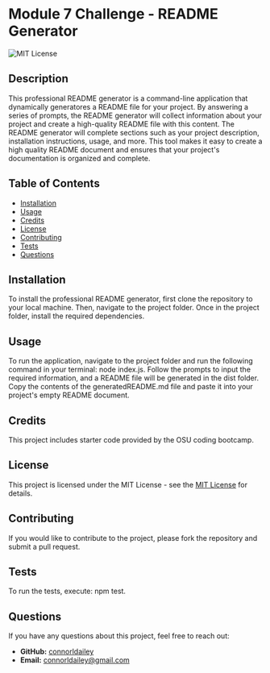 # Module 7 Challenge - README Generator

![MIT License](https://img.shields.io/badge/License-MIT-yellow.svg)

## Description 

This professional README generator is a command-line application that dynamically generatores a README file for your project. By answering a series of prompts, the README generator will collect information about your project and create a high-quality README file with this content. The README generator will complete sections such as your project description, installation instructions, usage, and more. This tool makes it easy to create a high quality README document and ensures that your project's documentation is organized and complete. 

## Table of Contents 

- [Installation](#installation)
- [Usage](#usage)
- [Credits](#credits)
- [License](#license)
- [Contributing](#contributing)
- [Tests](#tests)
- [Questions](#questions) 

## Installation 

To install the professional README generator, first clone the repository to your local machine. Then, navigate to the project folder. Once in the project folder, install the required dependencies. 

## Usage 

To run the application, navigate to the project folder and run the following command in your terminal: node index.js. Follow the prompts to input the required information, and a README file will be generated in the dist folder. Copy the contents of the generatedREADME.md file and paste it into your project's empty README document. 

## Credits 

This project includes starter code provided by the OSU coding bootcamp. 

## License 

This project is licensed under the MIT License - see the [MIT License](https://opensource.org/licenses/MIT) for details. 

## Contributing 

If you would like to contribute to the project, please fork the repository and submit a pull request. 

## Tests 

To run the tests, execute: npm test. 

## Questions 


If you have any questions about this project, feel free to reach out: 

- **GitHub:** [connorldailey](https://github.com/connorldailey)
- **Email:** connorldailey@gmail.com

